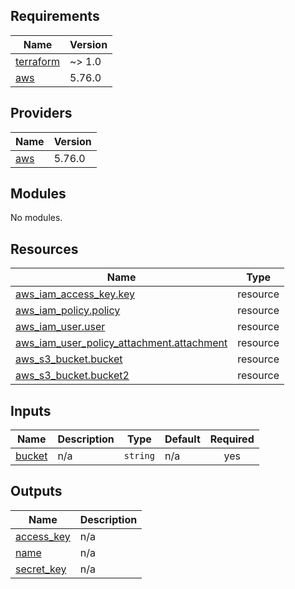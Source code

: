 ## Requirements

| Name | Version |
|------|---------|
| <a name="requirement_terraform"></a> [terraform](#requirement\_terraform) | ~> 1.0 |
| <a name="requirement_aws"></a> [aws](#requirement\_aws) | 5.76.0 |

## Providers

| Name | Version |
|------|---------|
| <a name="provider_aws"></a> [aws](#provider\_aws) | 5.76.0 |

## Modules

No modules.

## Resources

| Name | Type |
|------|------|
| [aws_iam_access_key.key](https://registry.terraform.io/providers/hashicorp/aws/5.76.0/docs/resources/iam_access_key) | resource |
| [aws_iam_policy.policy](https://registry.terraform.io/providers/hashicorp/aws/5.76.0/docs/resources/iam_policy) | resource |
| [aws_iam_user.user](https://registry.terraform.io/providers/hashicorp/aws/5.76.0/docs/resources/iam_user) | resource |
| [aws_iam_user_policy_attachment.attachment](https://registry.terraform.io/providers/hashicorp/aws/5.76.0/docs/resources/iam_user_policy_attachment) | resource |
| [aws_s3_bucket.bucket](https://registry.terraform.io/providers/hashicorp/aws/5.76.0/docs/resources/s3_bucket) | resource |
| [aws_s3_bucket.bucket2](https://registry.terraform.io/providers/hashicorp/aws/5.76.0/docs/resources/s3_bucket) | resource |

## Inputs

| Name | Description | Type | Default | Required |
|------|-------------|------|---------|:--------:|
| <a name="input_bucket"></a> [bucket](#input\_bucket) | n/a | `string` | n/a | yes |

## Outputs

| Name | Description |
|------|-------------|
| <a name="output_access_key"></a> [access\_key](#output\_access\_key) | n/a |
| <a name="output_name"></a> [name](#output\_name) | n/a |
| <a name="output_secret_key"></a> [secret\_key](#output\_secret\_key) | n/a |
